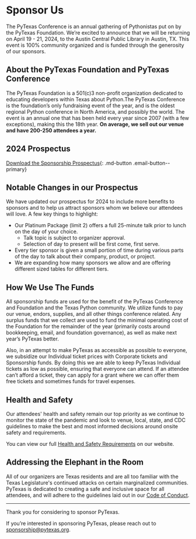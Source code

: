 # Sponsor Us

The PyTexas Conference is an annual gathering of Pythonistas put on by the PyTexas Foundation. We’re excited to announce
that we will be returning on April 19 - 21, 2024, to the Austin Central Public Library in Austin, TX. This event is 100%
community organized and is funded through the generosity of our sponsors.

## About the PyTexas Foundation and PyTexas Conference

The PyTexas Foundation is a 501(c)3 non-profit organization dedicated to educating
developers within Texas about Python.The PyTexas Conference is the foundation’s only fundraising event of the year, and is the oldest regional Python conference in 
North America, and possibly the world. The event is an annual one that has been
held every year since 2007 (with a few exceptions), making this the 18th year. 
**On average, we sell out our venue and have 200-250 attendees a year.**

## 2024 Prospectus

[Download the Sponsorship Prospectus](https://drive.google.com/file/d/1q1txXEPwDC79wNBa8x7SkQsbnjviCfAj/view?usp=sharing){: .md-button .email-button--primary}

## Notable Changes in our Prospectus

We have updated our prospectus for 2024 to include more benefits to sponsors and
to help us attract sponsors whom we believe our attendees will love. A few key 
things to highlight:

* Our Platinum Package (limit 2) offers a full 25-minute talk prior to lunch on the
day of your choice.
    * Talk topic is subject to organizer approval.
    * Selection of day to present will be first come, first serve.
* Every tier sponsor is given a small portion of time during various parts of
the day to talk about their company, product, or project.
* We are expanding how many sponsors we allow and are offering different sized tables for different tiers.

## How We Use The Funds

All sponsorship funds are used for the benefit of the PyTexas Conference and
Foundation and the Texas Python community. We utilize funds to pay our venue, 
endors, supplies, and all other things conference related. Any surplus funds that we
collect are used to fund the minimal operating cost of the Foundation for the
remainder of the year (primarily costs around bookkeeping, email, and foundation
governance), as well as make next year’s PyTexas better.

Also, in an attempt to make PyTexas as accessible as possible to everyone, we 
subsidize our Individual ticket prices with Corporate tickets and Sponsorship 
funds. By doing this we are able to keep PyTexas Individual tickets as low as
possible, ensuring that everyone can attend. If an attendee can’t afford a ticket,
they can apply for a grant where we can offer them free tickets and sometimes 
funds for travel expenses.

## Health and Safety

Our attendees' health and safety remain our top priority as we continue to monitor
the state of the pandemic and look to venue, local, state, and CDC guidelines to
make the best and most informed decisions around onsite safety and requirements.


You can view our full [Health and Safety Requirements](../../attend#2024-health-and-safety-guidelines) on our website.

## Addressing the Elephant in the Room

All of our organizers are Texas residents and are all too familiar with the Texas 
Legislature's continued attacks on certain marginalized communities. PyTexas is
dedicated to creating a safe and inclusive space for all attendees, and will adhere
to the guidelines laid out in our [Code of Conduct](../../about#code-of-conduct).

---

Thank you for considering to sponsor PyTexas.

If you’re interested in sponsoring PyTexas, please reach out to 
[sponsorship@pytexas.org](mailto:sponsorship@pytexas.org). 
